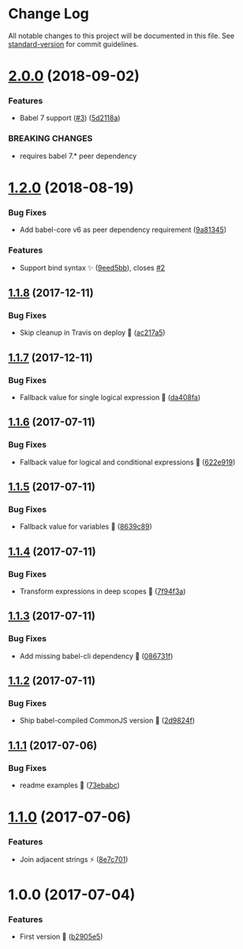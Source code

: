 # Change Log

All notable changes to this project will be documented in this file. See [standard-version](https://github.com/conventional-changelog/standard-version) for commit guidelines.

<a name="2.0.0"></a>
# [2.0.0](https://github.com/avaly/babel-plugin-inline-classnames/compare/v1.2.0...v2.0.0) (2018-09-02)


### Features

* Babel 7 support ([#3](https://github.com/avaly/babel-plugin-inline-classnames/issues/3)) ([5d2118a](https://github.com/avaly/babel-plugin-inline-classnames/commit/5d2118a))


### BREAKING CHANGES

* requires babel 7.* peer dependency



<a name="1.2.0"></a>
# [1.2.0](https://github.com/avaly/babel-plugin-inline-classnames/compare/v1.1.8...v1.2.0) (2018-08-19)


### Bug Fixes

* Add babel-core v6 as peer dependency requirement ([9a81345](https://github.com/avaly/babel-plugin-inline-classnames/commit/9a81345))


### Features

* Support bind syntax :sparkles: ([9eed5bb](https://github.com/avaly/babel-plugin-inline-classnames/commit/9eed5bb)), closes [#2](https://github.com/avaly/babel-plugin-inline-classnames/issues/2)



<a name="1.1.8"></a>
## [1.1.8](https://github.com/avaly/babel-plugin-inline-classnames/compare/v1.1.7...v1.1.8) (2017-12-11)


### Bug Fixes

* Skip cleanup in Travis on deploy :bug: ([ac217a5](https://github.com/avaly/babel-plugin-inline-classnames/commit/ac217a5))



<a name="1.1.7"></a>
## [1.1.7](https://github.com/avaly/babel-plugin-inline-classnames/compare/v1.1.6...v1.1.7) (2017-12-11)


### Bug Fixes

* Fallback value for single logical expression :bug: ([da408fa](https://github.com/avaly/babel-plugin-inline-classnames/commit/da408fa))



<a name="1.1.6"></a>
## [1.1.6](https://github.com/avaly/babel-plugin-inline-classnames/compare/v1.1.5...v1.1.6) (2017-07-11)


### Bug Fixes

* Fallback value for logical and conditional expressions :bug: ([622e919](https://github.com/avaly/babel-plugin-inline-classnames/commit/622e919))



<a name="1.1.5"></a>
## [1.1.5](https://github.com/avaly/babel-plugin-inline-classnames/compare/v1.1.4...v1.1.5) (2017-07-11)


### Bug Fixes

* Fallback value for variables :bug: ([8639c89](https://github.com/avaly/babel-plugin-inline-classnames/commit/8639c89))



<a name="1.1.4"></a>
## [1.1.4](https://github.com/avaly/babel-plugin-inline-classnames/compare/v1.1.3...v1.1.4) (2017-07-11)


### Bug Fixes

* Transform expressions in deep scopes :bug: ([7f94f3a](https://github.com/avaly/babel-plugin-inline-classnames/commit/7f94f3a))



<a name="1.1.3"></a>
## [1.1.3](https://github.com/avaly/babel-plugin-inline-classnames/compare/v1.1.2...v1.1.3) (2017-07-11)


### Bug Fixes

* Add missing babel-cli dependency :wrench: ([086731f](https://github.com/avaly/babel-plugin-inline-classnames/commit/086731f))



<a name="1.1.2"></a>
## [1.1.2](https://github.com/avaly/babel-plugin-inline-classnames/compare/v1.1.1...v1.1.2) (2017-07-11)


### Bug Fixes

* Ship babel-compiled CommonJS version :wrench: ([2d9824f](https://github.com/avaly/babel-plugin-inline-classnames/commit/2d9824f))



<a name="1.1.1"></a>
## [1.1.1](https://github.com/avaly/babel-plugin-inline-classnames/compare/v1.1.0...v1.1.1) (2017-07-06)


### Bug Fixes

* readme examples :memo: ([73ebabc](https://github.com/avaly/babel-plugin-inline-classnames/commit/73ebabc))



<a name="1.1.0"></a>
# [1.1.0](https://github.com/avaly/babel-plugin-inline-classnames/compare/v1.0.0...v1.1.0) (2017-07-06)


### Features

* Join adjacent strings :zap: ([8e7c701](https://github.com/avaly/babel-plugin-inline-classnames/commit/8e7c701))



<a name="1.0.0"></a>
# 1.0.0 (2017-07-04)


### Features

* First version :tada: ([b2905e5](https://github.com/avaly/babel-plugin-inline-classnames/commit/b2905e5))
